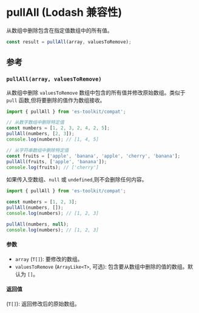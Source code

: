 # pullAll (Lodash 兼容性)

从数组中删除包含在指定值数组中的所有值。

```typescript
const result = pullAll(array, valuesToRemove);
```

## 参考

### `pullAll(array, valuesToRemove)`

从数组中删除 `valuesToRemove` 数组中包含的所有值并修改原始数组。类似于 `pull` 函数,但将要删除的值作为数组接收。

```typescript
import { pullAll } from 'es-toolkit/compat';

// 从数字数组中删除特定值
const numbers = [1, 2, 3, 2, 4, 2, 5];
pullAll(numbers, [2, 3]);
console.log(numbers); // [1, 4, 5]

// 从字符串数组中删除特定值
const fruits = ['apple', 'banana', 'apple', 'cherry', 'banana'];
pullAll(fruits, ['apple', 'banana']);
console.log(fruits); // ['cherry']
```

如果传入空数组、`null` 或 `undefined`,则不会删除任何内容。

```typescript
import { pullAll } from 'es-toolkit/compat';

const numbers = [1, 2, 3];
pullAll(numbers, []);
console.log(numbers); // [1, 2, 3]

pullAll(numbers, null);
console.log(numbers); // [1, 2, 3]
```

#### 参数

- `array` (`T[]`): 要修改的数组。
- `valuesToRemove` (`ArrayLike<T>`, 可选): 包含要从数组中删除的值的数组。默认为 `[]`。

#### 返回值

(`T[]`): 返回修改后的原始数组。
